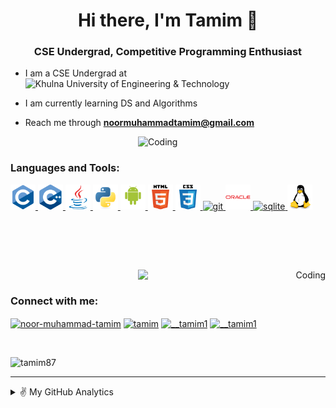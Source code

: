 <h1 align="center"> Hi there, I'm Tamim 👋 </h1>
<h3 align="center">CSE Undergrad, Competitive Programming Enthusiast</h3>

<!--
<p align="left"> <img src="https://komarev.com/ghpvc/?username=tamim87&label=Profile%20views&color=0e75b6&style=flat" alt="tamim87" /> </p>
-->


<!--   -->

<!--   -->
<!--   -->
<!--   -->

<!-- ⭐ ⚡ 🔭 🌱 👨‍💻 💬 📫  -->
- I am a CSE Undergrad at ![Khulna University of Engineering & Technology](https://github.com/MuhiminOsim/MuhiminOsim/blob/main/kuet.ac.bd "KUET")
<!--  -  I’m currently working on [name](link) -->
- I am currently learning DS and Algorithms
<!-- -  All of my projects are available at [https://tamim.co/portfolio](https://tamim.co) -->
<!-- - Ask me about **C,C++,git** -->
- Reach me through **noormuhammadtamim@gmail.com**

<img align="right" alt="Coding" width="300" src="https://i.pinimg.com/originals/81/17/8b/81178b47a8598f0c81c4799f2cdd4057.gif">


<br>
<h3 align="left">Languages and Tools:</h3>
  <p align="left"> 
    <a href="https://www.cprogramming.com/" target="_blank" rel="noreferrer"> 
      <img src="https://raw.githubusercontent.com/devicons/devicon/master/icons/c/c-original.svg" alt="c" width="40" height="40"/> </a> 
    <a href="https://www.w3schools.com/cpp/" target="_blank" rel="noreferrer">     
      <img src="https://raw.githubusercontent.com/devicons/devicon/master/icons/cplusplus/cplusplus-original.svg" alt="cplusplus" width="40" height="40"/> </a> 
    <a href="https://www.java.com" target="_blank" rel="noreferrer"> 
      <img src="https://raw.githubusercontent.com/devicons/devicon/master/icons/java/java-original.svg" alt="java" width="40" height="40"/> </a> 
    <a href="https://www.python.org" target="_blank" rel="noreferrer"> 
      <img src="https://raw.githubusercontent.com/devicons/devicon/master/icons/python/python-original.svg" alt="python" width="40" height="40"/> </a> 
    <a href="https://developer.android.com" target="_blank" rel="noreferrer"> 
      <img src="https://raw.githubusercontent.com/devicons/devicon/master/icons/android/android-original-wordmark.svg" alt="android" width="40" height="40"/> </a>
    <a href="https://www.w3.org/html/" target="_blank" rel="noreferrer"> 
      <img src="https://raw.githubusercontent.com/devicons/devicon/master/icons/html5/html5-original-wordmark.svg" alt="html5" width="40" height="40"/> </a> 
    <a href="https://www.w3schools.com/css/" target="_blank" rel="noreferrer"> 
      <img src="https://raw.githubusercontent.com/devicons/devicon/master/icons/css3/css3-original-wordmark.svg" alt="css3" width="40" height="40"/> </a> 
    <a href="https://git-scm.com/" target="_blank" rel="noreferrer"> 
      <img src="https://www.vectorlogo.zone/logos/git-scm/git-scm-icon.svg" alt="git" width="40" height="40"/> </a> 
    <a href="https://www.oracle.com/" target="_blank" rel="noreferrer"> 
      <img src="https://raw.githubusercontent.com/devicons/devicon/master/icons/oracle/oracle-original.svg" alt="oracle" width="40" height="40"/> </a>
    <a href="https://www.sqlite.org/" target="_blank" rel="noreferrer"> 
      <img src="https://www.vectorlogo.zone/logos/sqlite/sqlite-icon.svg" alt="sqlite" width="40" height="40"/> </a>
    <!-- 
    <a href="https://developer.mozilla.org/en-US/docs/Web/JavaScript" target="_blank" rel="noreferrer"> 
      <img src="https://raw.githubusercontent.com/devicons/devicon/master/icons/javascript/javascript-original.svg" alt="javascript" width="40" height="40"/> </a> 
    -->
    <!--
    <a href="https://getbootstrap.com" target="_blank" rel="noreferrer"> 
      <img src="https://raw.githubusercontent.com/devicons/devicon/master/icons/bootstrap/bootstrap-plain-wordmark.svg" alt="bootstrap" width="40" height="40"/> </a> 
    -->
    <a href="https://www.linux.org/" target="_blank" rel="noreferrer"> 
      <img src="https://raw.githubusercontent.com/devicons/devicon/master/icons/linux/linux-original.svg" alt="linux" width="40" height="40"/> </a> 
    <!--
    <a href="https://www.mysql.com/" target="_blank" rel="noreferrer"> 
      <img src="https://raw.githubusercontent.com/devicons/devicon/master/icons/mysql/mysql-original-wordmark.svg" alt="mysql" width="40" height="40"/> </a> 
    -->
    <!--
    <a href="https://nodejs.org" target="_blank" rel="noreferrer"> 
      <img src="https://raw.githubusercontent.com/devicons/devicon/master/icons/nodejs/nodejs-original-wordmark.svg" alt="nodejs" width="40" height="40"/> </a> 
    -->
    <!--
    <a href="https://reactjs.org/" target="_blank" rel="noreferrer"> 
      <img src="https://raw.githubusercontent.com/devicons/devicon/master/icons/react/react-original-wordmark.svg" alt="react" width="40" height="40"/> </a> 
    -->  
  </p><br>


<br><br>
<div id="header" align="right">
  <!--
  <img src="https://media.giphy.com/media/M9gbBd9nbDrOTu1Mqx/giphy.gif" width="100"/>
  -->
  <img align="right" alt="Coding" width="300" src="https://cdn.dribbble.com/users/1277312/screenshots/14733298/media/39b1045e593737587dd60e42c8422d1f.gif" > <br>
</div>


<!--
<details>
  <summary> ✌️ My GitHub Analytics </summary><br>
  <p><img width="100%" height="200px" align="left" src="https://github-readme-stats.vercel.app/api/top-langs?username=tamim87&show_icons=true&theme=dark&locale=en&layout=compact" alt="tamim87" /></p>
  <br><br><br><br><br><br><br>
  <p>&nbsp;<img width="100%" height="250px" align="left" src="https://github-readme-stats.vercel.app/api?username=tamim87&show_icons=true&theme=dark&locale=en" alt="tamim87" /></p>
  <br><br><br><br><br><br><br><br><br><br><br>
  <p><img width="100%" height="250px" align="left" src="https://github-readme-streak-stats.herokuapp.com/?user=tamim87&theme=dark" alt="tamim87" /></p>
  <br><br><br><br><br><br><br><br><br><br>
</details>
-->

<h3 align="left">Connect with me:</h3>
<p align="left">
  <a href="https://www.linkedin.com/in/noor-muhammad-tamim/" target="blank">
    <img align="center" src="https://raw.githubusercontent.com/rahuldkjain/github-profile-readme-generator/master/src/images/icons/Social/linked-in-alt.svg" alt="noor-muhammad-tamim" height="30" width="40" /></a>
  <a href="https://fb.com/profile.php?id=100007356526869 " target="blank">
    <img align="center" src="https://raw.githubusercontent.com/rahuldkjain/github-profile-readme-generator/master/src/images/icons/Social/facebook.svg" alt="tamim" height="30" width="40" /></a>
  <a href="https://codeforces.com/profile/__tamim1" target="blank">
    <img align="center" src="https://raw.githubusercontent.com/rahuldkjain/github-profile-readme-generator/master/src/images/icons/Social/codeforces.svg" alt="__tamim1" height="30" width="40" /></a>
  <a href="https://www.leetcode.com/__tamim1" target="blank">
    <img align="center" src="https://raw.githubusercontent.com/rahuldkjain/github-profile-readme-generator/master/src/images/icons/Social/leet-code.svg" alt="__tamim1" height="30" width="40" /></a>
  
  <!--
  <a href="https://stackoverflow.com/users/12014753/tamim" target="blank">
    <img align="center" src="https://raw.githubusercontent.com/rahuldkjain/github-profile-readme-generator/master/src/images/icons/Social/stack-overflow.svg" alt="21304875" height="30" width="40" /></a>
  <a href="https://www.kaggle.com/noormuhammadtamim" target="blank">
    <img align="center" src="https://raw.githubusercontent.com/rahuldkjain/github-profile-readme-generator/master/src/images/icons/Social/kaggle.svg" alt="anirudhrai693" height="30" width="40" /></a>
  <a href="https://instagram.com/__tamim1" target="blank">
    <img align="center" src="https://raw.githubusercontent.com/rahuldkjain/github-profile-readme-generator/master/src/images/icons/Social/instagram.svg" alt="anii_akhil" height="30" width="40" /></a>
  -->
</p>
<br>
<p align="left"> <img src="https://komarev.com/ghpvc/?username=tamim87&label=Profile%20views&color=0e75b6&style=flat" alt="tamim87" /> </p>









<!--
--- --- ---
-->
<hr width="100%">
<details aligh="left"> 
  <summary> ✌️ My GitHub Analytics </summary><br>
<p><img width="100%" height="200px" align="left" src="https://github-readme-stats.vercel.app/api/top-langs?username=tamim87&show_icons=true&locale=en&layout=compact&theme=radical" alt="tamim87" /></p>
  <br><br><br><br><br><br><br>
<p>&nbsp;<img width="100%" height="250px" align="left" src="https://github-readme-stats.vercel.app/api?username=tamim87&show_icons=true&locale=en&theme=radical" alt="tamim87" /></p>
  <br><br><br><br><br><br><br><br><br><br><br>
<p><img width="100%" height="250px" align="left" src="https://github-readme-streak-stats.herokuapp.com/?user=tamim87&theme=radical" alt="tamim87" /></p>
      <br><br><br><br><br><br><br><br><br><br>
</details>


<!--
**tamim87/tamim87** is a ✨ _special_ ✨ repository because its `README.md` (this file) appears on your GitHub profile.
### Hi there, I'm Tamim. 👋



Here are some ideas to get you started:

- 🔭 I’m currently working on ...
- 🌱 I’m currently learning ...
- 👯 I’m looking to collaborate on ...
- 🤔 I’m looking for help with ...
- 💬 Ask me about ...
- 📫 How to reach me: ...
- 😄 Pronouns: ...
- ⚡ Fun fact: ...
-->
